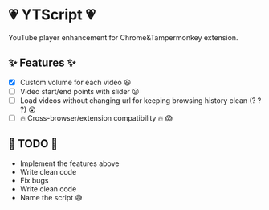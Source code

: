 # :heartpulse: YTScript :heartpulse:
YouTube player enhancement for Chrome&amp;Tampermonkey extension.

## :sparkles: Features :sparkles:
- [x] Custom volume for each video :satisfied:
- [ ] Video start/end points with slider :frowning:
- [ ] Load videos without changing url for keeping browsing history clean (? ? ?) :astonished:
- [ ] :fire: Cross-browser/extension compatibility :fire: :scream:

## :wrench: TODO :wrench:
- Implement the features above
- Write clean code
- Fix bugs
- Write clean code
- Name the script :sweat_smile:
